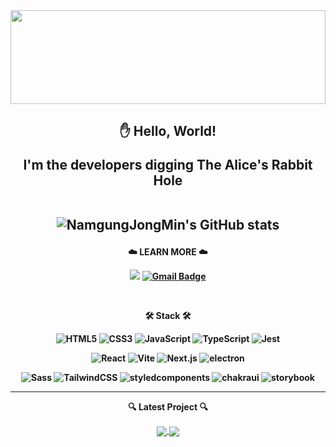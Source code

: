 <div align="center">
<img width="100%" height="150px" src="https://github.com/user-attachments/assets/4e034b6e-1f43-4469-8400-c3ce28fd91f0"/>
</div>

<h2 align="center">
  ✋ Hello, World!
<p align="center">
I'm the developers digging The Alice's Rabbit Hole

<br>
<br>

![NamgungJongMin's GitHub stats](https://github-readme-stats.vercel.app/api?username=namgungjongmin\&show_icons=true&theme=codeSTACKr)

<h4 align="center">
  
:cloud: LEARN MORE :cloud: 
<br>

<a href="https://namgungjongmin.github.io/" target="_blank"><img src="https://img.shields.io/badge/Blog-white.svg?logo=github&logoColor=black&style=flat&link=https://namgungjongmin.github.io/"/></a>
[![Gmail Badge](https://img.shields.io/badge/Gmail-D14836?style=flat&logo=Gmail&logoColor=white)](mailto:jmnamgung@gmail.com)

<br>

<p align="center">
🛠 Stack 🛠

![HTML5](https://img.shields.io/badge/HTML5-E34F26.svg?&style=for-the-badge&logo=HTML5&logoColor=white)
![CSS3](https://img.shields.io/badge/CSS3-1572B6.svg?&style=for-the-badge&logo=CSS3&logoColor=white)
![JavaScript](https://img.shields.io/badge/JavaScript-F7DF1E.svg?&style=for-the-badge&logo=JavaScript&logoColor=white)
![TypeScript](https://img.shields.io/badge/TypeScript-3178C6.svg?&style=for-the-badge&logo=TypeScript&logoColor=white)
![Jest](https://img.shields.io/badge/jest-C21325.svg?&style=for-the-badge&logo=jest&logoColor=white)

![React](https://img.shields.io/badge/React-61DAFB.svg?&style=for-the-badge&logo=React&logoColor=white)
![Vite](https://img.shields.io/badge/vite-46CFF.svg?&style=for-the-badge&logo=vite&logoColor=white)
![Next.js](https://img.shields.io/badge/next.js-000000.svg?&style=for-the-badge&logo=Next.js&logoColor=white)
![electron](https://img.shields.io/badge/electron-47848F.svg?&style=for-the-badge&logo=electron&logoColor=white)

![Sass](https://img.shields.io/badge/sass-CC6699.svg?&style=for-the-badge&logo=Sass&logoColor=white)
![TailwindCSS](https://img.shields.io/badge/Tailwind%20CSS-007396.svg?&style=for-the-badge&logo=Tailwind%20CSS&logoColor=white)
![styledcomponents](https://img.shields.io/badge/styledcomponents-DB7093.svg?&style=for-the-badge&logo=styledcomponents&logoColor=white)
![chakraui](https://img.shields.io/badge/chakraui-319795.svg?&style=for-the-badge&logo=chakraui&logoColor=white)
![storybook](https://img.shields.io/badge/storybook-FF4785.svg?&style=for-the-badge&logo=storybook&logoColor=white)

---

🔍 Latest Project 🔍

<a href="https://github.com/NamgungJongMin/TripVote-FE">
  <img align="center" src="https://github-readme-stats.vercel.app/api/pin/?username=NamgungJongMin&repo=TripVote-FE&theme=gruvbox_light" />
</a>
<a href="https://github.com/NamgungJongMin/STAYINN">
  <img align="center" src="https://github-readme-stats.vercel.app/api/pin/?username=NamgungJongMin&repo=STAYINN&theme=gruvbox_light" />
</a>
